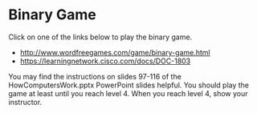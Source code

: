 Binary Game
===========
Click on one of the links below to play the binary game. 
+ http://www.wordfreegames.com/game/binary-game.html
+ https://learningnetwork.cisco.com/docs/DOC-1803   

You may find the instructions on slides 97-116 of the HowComputersWork.pptx PowerPoint slides helpful. You should play the game at least until you reach level 4. When you reach level 4, show your instructor.
